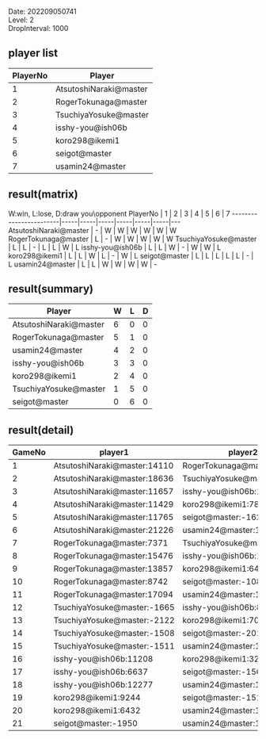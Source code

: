 Date: 202209050741  
Level: 2  
DropInterval: 1000  
## player list
PlayerNo  |  Player
----------|------------------------
1         |  AtsutoshiNaraki@master
2         |  RogerTokunaga@master
3         |  TsuchiyaYosuke@master
4         |  isshy-you@ish06b
5         |  koro298@ikemi1
6         |  seigot@master
7         |  usamin24@master
## result(matrix)
W:win, L:lose, D:draw
you\opponent PlayerNo   |  1  |  2  |  3  |  4  |  5  |  6  |  7
------------------------|-----|-----|-----|-----|-----|-----|---
AtsutoshiNaraki@master  |  -  |  W  |  W  |  W  |  W  |  W  |  W
RogerTokunaga@master    |  L  |  -  |  W  |  W  |  W  |  W  |  W
TsuchiyaYosuke@master   |  L  |  L  |  -  |  L  |  L  |  W  |  L
isshy-you@ish06b        |  L  |  L  |  W  |  -  |  W  |  W  |  L
koro298@ikemi1          |  L  |  L  |  W  |  L  |  -  |  W  |  L
seigot@master           |  L  |  L  |  L  |  L  |  L  |  -  |  L
usamin24@master         |  L  |  L  |  W  |  W  |  W  |  W  |  -
## result(summary)
Player                  |  W  |  L  |  D
------------------------|-----|-----|---
AtsutoshiNaraki@master  |  6  |  0  |  0
RogerTokunaga@master    |  5  |  1  |  0
usamin24@master         |  4  |  2  |  0
isshy-you@ish06b        |  3  |  3  |  0
koro298@ikemi1          |  2  |  4  |  0
TsuchiyaYosuke@master   |  1  |  5  |  0
seigot@master           |  0  |  6  |  0
## result(detail)
GameNo  |  player1                       |  player2
--------|--------------------------------|-----------------------------
1       |  AtsutoshiNaraki@master:14110  |  RogerTokunaga@master:10020
2       |  AtsutoshiNaraki@master:18636  |  TsuchiyaYosuke@master:-2090
3       |  AtsutoshiNaraki@master:11657  |  isshy-you@ish06b:11032
4       |  AtsutoshiNaraki@master:11429  |  koro298@ikemi1:7870
5       |  AtsutoshiNaraki@master:11765  |  seigot@master:-1624
6       |  AtsutoshiNaraki@master:21226  |  usamin24@master:19980
7       |  RogerTokunaga@master:7371     |  TsuchiyaYosuke@master:-1084
8       |  RogerTokunaga@master:15476    |  isshy-you@ish06b:12727
9       |  RogerTokunaga@master:13857    |  koro298@ikemi1:6494
10      |  RogerTokunaga@master:8742     |  seigot@master:-1083
11      |  RogerTokunaga@master:17094    |  usamin24@master:15273
12      |  TsuchiyaYosuke@master:-1665   |  isshy-you@ish06b:8840
13      |  TsuchiyaYosuke@master:-2122   |  koro298@ikemi1:7085
14      |  TsuchiyaYosuke@master:-1508   |  seigot@master:-2018
15      |  TsuchiyaYosuke@master:-1511   |  usamin24@master:11349
16      |  isshy-you@ish06b:11208        |  koro298@ikemi1:3211
17      |  isshy-you@ish06b:6637         |  seigot@master:-1561
18      |  isshy-you@ish06b:12277        |  usamin24@master:18890
19      |  koro298@ikemi1:9244           |  seigot@master:-1519
20      |  koro298@ikemi1:6432           |  usamin24@master:12649
21      |  seigot@master:-1950           |  usamin24@master:13415
